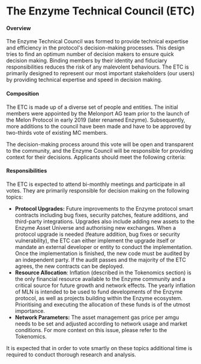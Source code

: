 # The Enzyme Technical Council (ETC)

#### Overview

The Enzyme Technical Council was formed to provide technical expertise and efficiency in the protocol's decision-making processes. This design tries to find an optimum number of decision makers to ensure quick decision making. Binding members by their identity and fiduciary responsibilities reduces the risk of any malevolent behaviours. The ETC is primarily designed to represent our most important stakeholders (our users) by providing technical expertise and speed in decision making.

#### Composition

The ETC is made up of a diverse set of people and entities. The initial members were appointed by the Melonport AG team prior to the launch of the Melon Protocol in early 2019 (later renamed Enzyme). Subsequently, more additions to the council have been made and have to be approved by two-thirds vote of existing MC members.&#x20;

The decision-making process around this vote will be open and transparent to the community, and the Enzyme Council will be responsible for providing context for their decisions. Applicants should meet the following criteria:

#### **Responsibilities**

The ETC is expected to attend bi-monthly meetings and participate in all votes. They are primarily responsible for decision making on the following topics:

* **Protocol Upgrades:** Future improvements to the Enzyme protocol smart contracts including bug fixes, security patches, feature additions, and third-party integrations. Upgrades also include adding new assets to the Enzyme Asset Universe and authorising new exchanges. When a protocol upgrade is needed (feature addition, bug fixes or security vulnerability), the ETC can either implement the upgrade itself or mandate an external developer or entity to conduct the implementation. Once the implementation is finished, the new code must be audited by an independent party. If the audit passes and the majority of the ETC agrees, the new contracts can be deployed.
* **Resource Allocation**: Inflation (described in the Tokenomics section) is the only financial resource available to the Enzyme community and a critical source for future growth and network effects. The yearly inflation of MLN is intended to be used to fund developments of the Enzyme protocol, as well as projects building within the Enzyme ecosystem. Prioritising and executing the allocation of these funds is of the utmost importance.
* **Network Parameters:** The asset management gas price per amgu needs to be set and adjusted according to network usage and market conditions. For more context on this issue, please refer to the Tokenomics.

It is expected that in order to vote smartly on these topics additional time is required to conduct thorough research and analysis.
